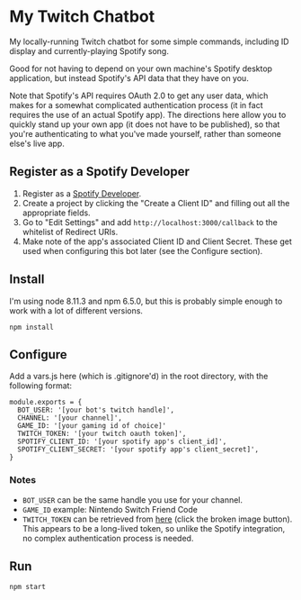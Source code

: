 # My Twitch Chatbot

My locally-running Twitch chatbot for some simple commands, including ID display
and currently-playing Spotify song.

Good for not having to depend on your own machine's Spotify desktop application,
but instead Spotify's API data that they have on you.

Note that Spotify's API requires OAuth 2.0 to get any user data, which makes for
a somewhat complicated authentication process (it in fact requires the use of an
actual Spotify app). The directions here allow you to quickly stand up your own
app (it does not have to be published), so that you're authenticating to what
you've made yourself, rather than someone else's live app.

## Register as a Spotify Developer

1. Register as a [Spotify Developer](https://developer.spotify.com/dashboard/login).
2. Create a project by clicking the "Create a Client ID" and filling out all
   the appropriate fields.
3. Go to "Edit Settings" and add `http://localhost:3000/callback` to the
   whitelist of Redirect URIs.
4. Make note of the app's associated Client ID and Client Secret. These get
   used when configuring this bot later (see the Configure section).

## Install

I'm using node 8.11.3 and npm 6.5.0, but this is probably simple enough to work
with a lot of different versions.

    npm install

## Configure

Add a vars.js here (which is .gitignore'd) in the root directory, with the
following format:

    module.exports = {
      BOT_USER: '[your bot's twitch handle]',
      CHANNEL: '[your channel]',
      GAME_ID: '[your gaming id of choice]'
      TWITCH_TOKEN: '[your twitch oauth token]',
      SPOTIFY_CLIENT_ID: '[your spotify app's client_id]',
      SPOTIFY_CLIENT_SECRET: '[your spotify app's client_secret]',
    }

### Notes

- `BOT_USER` can be the same handle you use for your channel.
- `GAME_ID` example: Nintendo Switch Friend Code
- `TWITCH_TOKEN` can be retrieved from [here](https://twitchapps.com/tmi/)
  (click the broken image button). This appears to be a long-lived token, so
  unlike the Spotify integration, no complex authentication process is needed.

## Run

    npm start
